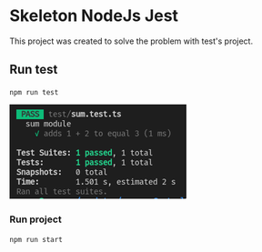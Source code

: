 # Skeleton NodeJs Jest

This project was created to solve the problem with test's project.

## Run test

`npm run test`

![npm run test](./images/npm-run-test.png)

### Run project

`npm run start`
